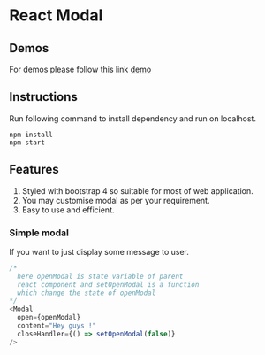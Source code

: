# React Modal

## Demos
For demos please follow this link [demo](https://quantdanish.github.io/ReactPoc)

## Instructions
Run following command to install dependency and run on localhost.
```
npm install
npm start
```

## Features
  1. Styled with bootstrap 4 so suitable for most of web application.
  2. You may customise modal as per your requirement.
  3. Easy to use and efficient.

### Simple modal
If you want to just display some message to user.

```javascript
/*  
  here openModal is state variable of parent
  react component and setOpenModal is a function
  which change the state of openModal
*/
<Modal 
  open={openModal}
  content="Hey guys !"
  closeHandler={() => setOpenModal(false)}
/>
```
